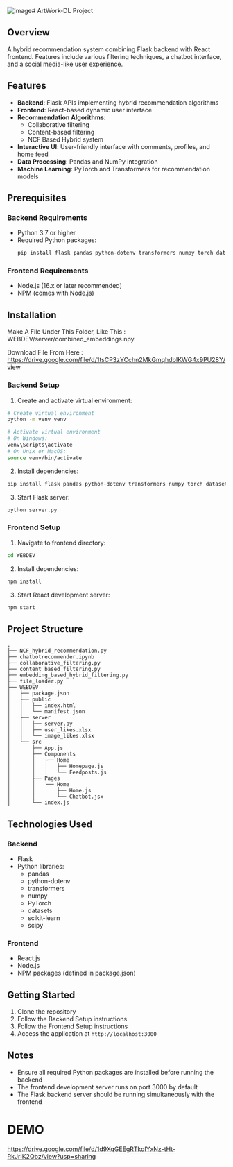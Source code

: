 ![image](https://github.com/user-attachments/assets/d8ffc5eb-159b-4bfc-a594-11854a26c740)# ArtWork-DL Project

## Overview
A hybrid recommendation system combining Flask backend with React frontend. Features include various filtering techniques, a chatbot interface, and a social media-like user experience.

## Features
- **Backend**: Flask APIs implementing hybrid recommendation algorithms
- **Frontend**: React-based dynamic user interface
- **Recommendation Algorithms**: 
  - Collaborative filtering
  - Content-based filtering
  - NCF Based Hybrid system
- **Interactive UI**: User-friendly interface with comments, profiles, and home feed
- **Data Processing**: Pandas and NumPy integration
- **Machine Learning**: PyTorch and Transformers for recommendation models

## Prerequisites

### Backend Requirements
- Python 3.7 or higher
- Required Python packages:
  ```bash
  pip install flask pandas python-dotenv transformers numpy torch datasets scikit-learn scipy
  ```

### Frontend Requirements
- Node.js (16.x or later recommended)
- NPM (comes with Node.js)

## Installation

Make A File Under This Folder, Like This :
WEBDEV/server/combined_embeddings.npy

Download File From Here :
https://drive.google.com/file/d/1tsCP3zYCchn2MkGmqhdbIKWG4x9PU28Y/view

### Backend Setup

1. Create and activate virtual environment:
```bash
# Create virtual environment
python -m venv venv

# Activate virtual environment
# On Windows:
venv\Scripts\activate
# On Unix or MacOS:
source venv/bin/activate
```

2. Install dependencies:
```bash
pip install flask pandas python-dotenv transformers numpy torch datasets scikit-learn scipy
```

3. Start Flask server:
```bash
python server.py
```

### Frontend Setup

1. Navigate to frontend directory:
```bash
cd WEBDEV
```

2. Install dependencies:
```bash
npm install
```

3. Start React development server:
```bash
npm start
```

## Project Structure
```
.
├── NCF_hybrid_recommendation.py
├── chatbotrecommender.ipynb
├── collaborative_filtering.py
├── content_based_filtering.py
├── embedding_based_hybrid_filtering.py
├── file_loader.py
├── WEBDEV
│   ├── package.json
│   ├── public
│   │   ├── index.html
│   │   └── manifest.json
│   ├── server
│   │   ├── server.py
│   │   ├── user_likes.xlsx
│   │   └── image_likes.xlsx
│   └── src
│       ├── App.js
│       ├── Components
│       │   ├── Home
│       │   │   ├── Homepage.js
│       │   │   └── Feedposts.js
│       ├── Pages
│       │   └── Home
│       │       ├── Home.js
│       │       └── Chatbot.jsx
│       └── index.js
```

## Technologies Used

### Backend
- Flask
- Python libraries:
  - pandas
  - python-dotenv
  - transformers
  - numpy
  - PyTorch
  - datasets
  - scikit-learn
  - scipy

### Frontend
- React.js
- Node.js
- NPM packages (defined in package.json)

## Getting Started

1. Clone the repository
2. Follow the Backend Setup instructions
3. Follow the Frontend Setup instructions
4. Access the application at `http://localhost:3000`

## Notes
- Ensure all required Python packages are installed before running the backend
- The frontend development server runs on port 3000 by default
- The Flask backend server should be running simultaneously with the frontend

# DEMO 
https://drive.google.com/file/d/1d9XqGEEgRTkqlYxNz-tHt-RkJrIK2Qbz/view?usp=sharing
